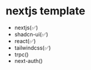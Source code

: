# nextjs template

- nextjs(✅)
- shadcn-ui(✅)
- react(✅)
- tailwindcss(✅)
- trpc()
- next-auth()



